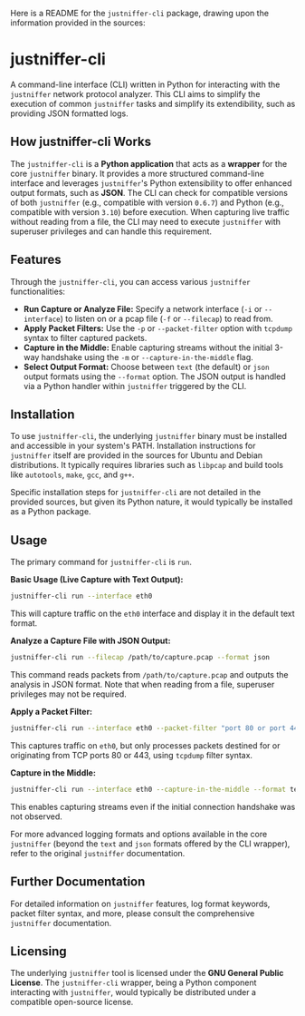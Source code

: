 Here is a README for the `justniffer-cli` package, drawing upon the information provided in the sources:

# justniffer-cli

A command-line interface (CLI) written in Python for interacting with the `justniffer` network protocol analyzer. This CLI aims to simplify the execution of common `justniffer` tasks and simplify its extendibility, such as providing JSON formatted logs.


## How justniffer-cli Works

The `justniffer-cli` is a **Python application** that acts as a **wrapper** for the core `justniffer` binary. It provides a more structured command-line interface and leverages `justniffer`'s Python extensibility to offer enhanced output formats, such as **JSON**. The CLI can check for compatible versions of both `justniffer` (e.g., compatible with version `0.6.7`) and Python (e.g., compatible with version `3.10`) before execution. When capturing live traffic without reading from a file, the CLI may need to execute `justniffer` with superuser privileges and can handle this requirement.

## Features

Through the `justniffer-cli`, you can access various `justniffer` functionalities:
*   **Run Capture or Analyze File:** Specify a network interface (`-i` or `--interface`) to listen on or a pcap file (`-f` or `--filecap`) to read from.
*   **Apply Packet Filters:** Use the `-p` or `--packet-filter` option with `tcpdump` syntax to filter captured packets.
*   **Capture in the Middle:** Enable capturing streams without the initial 3-way handshake using the `-m` or `--capture-in-the-middle` flag.
*   **Select Output Format:** Choose between `text` (the default) or `json` output formats using the `--format` option. The JSON output is handled via a Python handler within `justniffer` triggered by the CLI.

## Installation

To use `justniffer-cli`, the underlying `justniffer` binary must be installed and accessible in your system's PATH. Installation instructions for `justniffer` itself are provided in the sources for Ubuntu and Debian distributions. It typically requires libraries such as `libpcap` and build tools like `autotools`, `make`, `gcc`, and `g++`.

Specific installation steps for `justniffer-cli` are not detailed in the provided sources, but given its Python nature, it would typically be installed as a Python package.

## Usage

The primary command for `justniffer-cli` is `run`.

**Basic Usage (Live Capture with Text Output):**
```bash
justniffer-cli run --interface eth0
```
This will capture traffic on the `eth0` interface and display it in the default text format.

**Analyze a Capture File with JSON Output:**
```bash
justniffer-cli run --filecap /path/to/capture.pcap --format json
```
This command reads packets from `/path/to/capture.pcap` and outputs the analysis in JSON format. Note that when reading from a file, superuser privileges may not be required.

**Apply a Packet Filter:**
```bash
justniffer-cli run --interface eth0 --packet-filter "port 80 or port 443"
```
This captures traffic on `eth0`, but only processes packets destined for or originating from TCP ports 80 or 443, using `tcpdump` filter syntax.

**Capture in the Middle:**
```bash
justniffer-cli run --interface eth0 --capture-in-the-middle --format text
```
This enables capturing streams even if the initial connection handshake was not observed.

For more advanced logging formats and options available in the core `justniffer` (beyond the `text` and `json` formats offered by the CLI wrapper), refer to the original `justniffer` documentation.

## Further Documentation

For detailed information on `justniffer` features, log format keywords, packet filter syntax, and more, please consult the comprehensive `justniffer` documentation.

## Licensing

The underlying `justniffer` tool is licensed under the **GNU General Public License**. The `justniffer-cli` wrapper, being a Python component interacting with `justniffer`, would typically be distributed under a compatible open-source license.